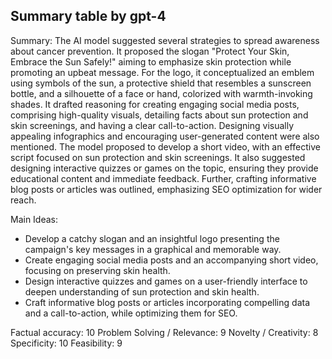 ## Summary table by gpt-4
Summary: 
The AI model suggested several strategies to spread awareness about cancer prevention. It proposed the slogan "Protect Your Skin, Embrace the Sun Safely!" aiming to emphasize skin protection while promoting an upbeat message. For the logo, it conceptualized an emblem using symbols of the sun, a protective shield that resembles a sunscreen bottle, and a silhouette of a face or hand, colorized with warmth-invoking shades. It drafted reasoning for creating engaging social media posts, comprising high-quality visuals, detailing facts about sun protection and skin screenings, and having a clear call-to-action. Designing visually appealing infographics and encouraging user-generated content were also mentioned. The model proposed to develop a short video, with an effective script focused on sun protection and skin screenings. It also suggested designing interactive quizzes or games on the topic, ensuring they provide educational content and immediate feedback. Further, crafting informative blog posts or articles was outlined, emphasizing SEO optimization for wider reach.

Main Ideas:
- Develop a catchy slogan and an insightful logo presenting the campaign's key messages in a graphical and memorable way.
- Create engaging social media posts and an accompanying short video, focusing on preserving skin health.
- Design interactive quizzes and games on a user-friendly interface to deepen understanding of sun protection and skin health.
- Craft informative blog posts or articles incorporating compelling data and a call-to-action, while optimizing them for SEO.

Factual accuracy: 10
Problem Solving / Relevance: 9
Novelty / Creativity: 8
Specificity: 10
Feasibility: 9